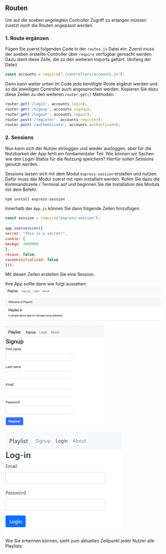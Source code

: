 ## Routen

Um auf die soeben angelegten Controller Zugriff zu erlangen müssen zuletzt noch die Routen angepasst werden.

### 1. Route ergänzen
Fügen Sie zuerst folgenden Code in der `routes.js` Datei ein:
Zuerst muss der soeben erstellte Controller über `require` verfügbar gemacht werden. Dazu dient diese Zeile, die zu den weiteren Imports gehört.
(Anfang der Datei)
~~~ js
const accounts = require("./controllers/accounts.js");
~~~

Dann kann weiter unten im Code jede benötigte Route ergänzt werden und so die jeweiligen Controller auch angesprochen werden.
Kopieren Sie dazu diese Zeilen zu den weiteren `router.get()` Methoden.
~~~ js
router.get('/login', accounts.login);
router.get('/signup', accounts.signup);
router.get('/logout', accounts.logout);
router.post('/register', accounts.register);
router.post('/authenticate', accounts.authenticate);
~~~

### 2. Sessions
Nun kann sich der Nutzer einloggen und wieder ausloggen, aber für die Nutzbarkeit der App fehlt ein fundamentaler Teil. 
Wie können wir Sachen wie den Login-Status für die Nutzung speichern? 
Hierfür sollen Sessions genutzt werden.

Sessions lassen sich mit dem Modul `express-session` erstellen und nutzen.
Dafür muss das Modul zuerst mit npm installiert werden.
Rufen Sie dazu die Kommandozeile / Terminal auf und beginnen Sie die Installation des Moduls mit dem Befehl:
~~~shell
npm install express-session 
~~~

Innerhalb der `App.js` können Sie dann folgende Zeilen hinzufügen. 
~~~ js
const session = require("express-session");

app.use(session({
secret: "This is a secret!",
cookie: {
maxAge: 3600000
},
resave: false,
saveUninitialized: false
})); 
~~~
Mit diesen Zeilen erstellen Sie eine Session. 


Ihre App sollte dann wie folgt aussehen:
![img.png](img/img.png)

![img_1.png](img/img_1.png)

![img.png](img/img_2_corrected.png)

Wie Sie erkennen können, sieht zum aktuellen Zeitpunkt jeder Nutzer alle Playlists. 

